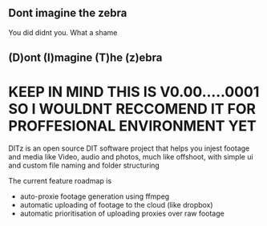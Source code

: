## Dont imagine the zebra

You did didnt you. What a shame

## (D)ont (I)magine (T)he (z)ebra
# KEEP IN MIND THIS IS V0.00.....0001 SO I WOULDNT RECCOMEND IT FOR PROFFESIONAL ENVIRONMENT YET
DITz is an open source DIT software project that helps you injest footage and media like Video, audio and photos, much like offshoot, with simple ui and custom file naming and folder structuring

The current feature roadmap is
- auto-proxie footage generation using ffmpeg
- automatic uploading of footage to the cloud (like dropbox)
- automatic prioritisation of uploading proxies over raw footage
